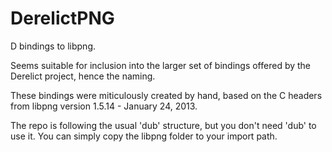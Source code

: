 DerelictPNG
===========

D bindings to libpng.

Seems suitable for inclusion into the larger set of bindings offered by the Derelict project,
hence the naming.

These bindings were miticulously created by hand, based on the C headers from libpng 
version 1.5.14 - January 24, 2013.

The repo is following the usual 'dub' structure, but you don't need 'dub' to use it.
You can simply copy the libpng folder to your import path.
